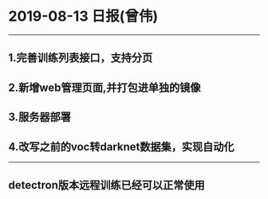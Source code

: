 # 2019-08-13 日报(曾伟)
---
## 1.完善训练列表接口，支持分页
## 2.新增web管理页面,并打包进单独的镜像
## 3.服务器部署
## 4.改写之前的voc转darknet数据集，实现自动化
---
## detectron版本远程训练已经可以正常使用
